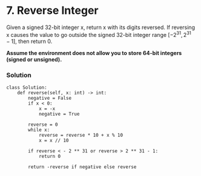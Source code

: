 # 7. Reverse Integer

Given a signed 32-bit integer x, return x with its digits reversed. If reversing x causes the value to go outside the signed 32-bit integer range $[-2^{31}, 2^{31} - 1]$, then return 0.

**Assume the environment does not allow you to store 64-bit integers (signed or unsigned).**

### Solution
```python3
class Solution:
    def reverse(self, x: int) -> int:
        negative = False
        if x < 0:
            x = -x
            negative = True
            
        reverse = 0
        while x:
            reverse = reverse * 10 + x % 10
            x = x // 10
            
        if reverse < - 2 ** 31 or reverse > 2 ** 31 - 1:
            return 0
            
        return -reverse if negative else reverse
```
